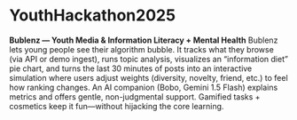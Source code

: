 # YouthHackathon2025

**Bublenz — Youth Media & Information Literacy + Mental Health**
Bublenz lets young people see their algorithm bubble. It tracks what they browse (via API or demo ingest), runs topic analysis, visualizes an “information diet” pie chart, and turns the last 30 minutes of posts into an interactive simulation where users adjust weights (diversity, novelty, friend, etc.) to feel how ranking changes.
An AI companion (Bobo, Gemini 1.5 Flash) explains metrics and offers gentle, non-judgmental support. Gamified tasks + cosmetics keep it fun—without hijacking the core learning.
